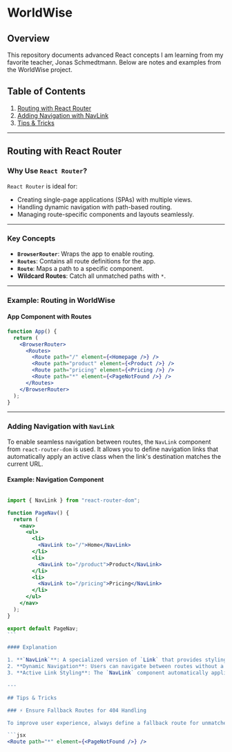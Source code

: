 <!-- @format -->

# WorldWise

## Overview

This repository documents advanced React concepts I am learning from my favorite teacher, Jonas Schmedtmann. Below are notes and examples from the WorldWise project.

## Table of Contents

1. [Routing with React Router](#routing-with-react-router)
2. [Adding Navigation with NavLink](#adding-navigation-with-navlink)
3. [Tips & Tricks](#tips--tricks)

---

## Routing with React Router

### Why Use `React Router`?

`React Router` is ideal for:

- Creating single-page applications (SPAs) with multiple views.
- Handling dynamic navigation with path-based routing.
- Managing route-specific components and layouts seamlessly.

---

### Key Concepts

- **`BrowserRouter`**: Wraps the app to enable routing.
- **`Routes`**: Contains all route definitions for the app.
- **`Route`**: Maps a path to a specific component.
- **Wildcard Routes**: Catch all unmatched paths with `*`.

---

### Example: Routing in WorldWise

#### App Component with Routes

```jsx
function App() {
  return (
    <BrowserRouter>
      <Routes>
        <Route path="/" element={<Homepage />} />
        <Route path="product" element={<Product />} />
        <Route path="pricing" element={<Pricing />} />
        <Route path="*" element={<PageNotFound />} />
      </Routes>
    </BrowserRouter>
  );
}
```

---

### Adding Navigation with `NavLink`

To enable seamless navigation between routes, the `NavLink` component from `react-router-dom` is used. It allows you to define navigation links that automatically apply an active class when the link's destination matches the current URL.

#### Example: Navigation Component

````jsx

import { NavLink } from "react-router-dom";

function PageNav() {
  return (
    <nav>
      <ul>
        <li>
          <NavLink to="/">Home</NavLink>
        </li>
        <li>
          <NavLink to="/product">Product</NavLink>
        </li>
        <li>
          <NavLink to="/pricing">Pricing</NavLink>
        </li>
      </ul>
    </nav>
  );
}

export default PageNav;
```

#### Explanation

1. **`NavLink`**: A specialized version of `Link` that provides styling for active links.
2. **Dynamic Navigation**: Users can navigate between routes without a page reload, creating a seamless SPA experience.
3. **Active Link Styling**: The `NavLink` component automatically applies an `active` class to the link that corresponds to the current route.

---

## Tips & Tricks

### ⚡ Ensure Fallback Routes for 404 Handling

To improve user experience, always define a fallback route for unmatched paths. For example:

```jsx
<Route path="*" element={<PageNotFound />} />
````
